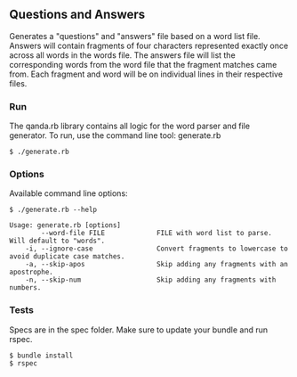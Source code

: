 ## Questions and Answers

Generates a "questions" and "answers" file based on a word list file. Answers will contain fragments of four characters represented exactly once across all words in the words file. The answers file will list the corresponding words from the word file that the fragment matches came from. Each fragment and word will be on individual lines in their respective files.

### Run

The qanda.rb library contains all logic for the word parser and file generator. To run, use the command line tool: generate.rb

```
$ ./generate.rb
```

### Options

Available command line options:

```
$ ./generate.rb --help

Usage: generate.rb [options]
        --word-file FILE             FILE with word list to parse. Will default to "words".
    -i, --ignore-case                Convert fragments to lowercase to avoid duplicate case matches.
    -a, --skip-apos                  Skip adding any fragments with an apostrophe.
    -n, --skip-num                   Skip adding any fragments with numbers.
```

### Tests

Specs are in the spec folder. Make sure to update your bundle and run rspec.

```
$ bundle install
$ rspec
```